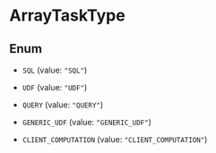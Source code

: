 

# ArrayTaskType

## Enum


* `SQL` (value: `"SQL"`)

* `UDF` (value: `"UDF"`)

* `QUERY` (value: `"QUERY"`)

* `GENERIC_UDF` (value: `"GENERIC_UDF"`)

* `CLIENT_COMPUTATION` (value: `"CLIENT_COMPUTATION"`)



